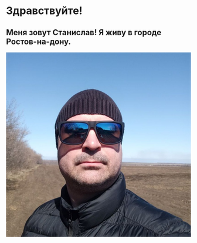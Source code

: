 # Здравствуйте! 
## Меня зовут Станислав! Я живу в городе Ростов-на-дону.

![](https://github.com/stasrostov/GitHub-pages-Task-3-/blob/main/photo.jpg)